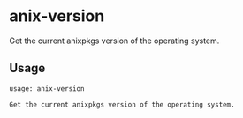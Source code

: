 # anix-version

Get the current anixpkgs version of the operating system.


## Usage

```bash
usage: anix-version

Get the current anixpkgs version of the operating system.

```

